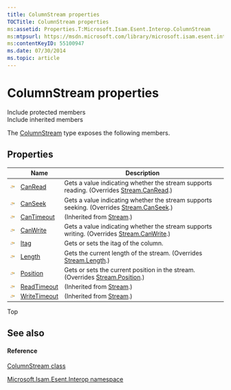 ```yaml
---
title: ColumnStream properties
TOCTitle: ColumnStream properties
ms:assetid: Properties.T:Microsoft.Isam.Esent.Interop.ColumnStream
ms:mtpsurl: https://msdn.microsoft.com/library/microsoft.isam.esent.interop.columnstream_properties(v=EXCHG.10)
ms:contentKeyID: 55100947
ms.date: 07/30/2014
ms.topic: article
---
```


# ColumnStream properties

Include protected members  
Include inherited members  

The [ColumnStream](dn334143\(v=exchg.10\).md) type exposes the following members.

## Properties

<table>
<thead>
<tr class="header">
<th> </th>
<th>Name</th>
<th>Description</th>
</tr>
</thead>
<tbody>
<tr class="odd">
<td><img src="../images/dn292128.pubproperty(exchg.10).gif" title="Public property" alt="Public property" /></td>
<td><a href="dn334201(v=exchg.10).md">CanRead</a></td>
<td>Gets a value indicating whether the stream supports reading. (Overrides <a href="https://docs.microsoft.com/dotnet/api/system.io.stream.canread?redirectedfrom=MSDN#System_IO_Stream_CanRead">Stream.CanRead</a>.)</td>
</tr>
<tr class="even">
<td><img src="../images/dn292128.pubproperty(exchg.10).gif" title="Public property" alt="Public property" /></td>
<td><a href="dn334153(v=exchg.10).md">CanSeek</a></td>
<td>Gets a value indicating whether the stream supports seeking. (Overrides <a href="https://docs.microsoft.com/dotnet/api/system.io.stream.canseek?redirectedfrom=MSDN#System_IO_Stream_CanSeek">Stream.CanSeek</a>.)</td>
</tr>
<tr class="odd">
<td><img src="../images/dn292128.pubproperty(exchg.10).gif" title="Public property" alt="Public property" /></td>
<td><a href="https://docs.microsoft.com/dotnet/api/system.io.stream.cantimeout?redirectedfrom=MSDN#System_IO_Stream_CanTimeout">CanTimeout</a></td>
<td>(Inherited from <a href="https://docs.microsoft.com/dotnet/api/system.io.stream?redirectedfrom=MSDN">Stream</a>.)</td>
</tr>
<tr class="even">
<td><img src="../images/dn292128.pubproperty(exchg.10).gif" title="Public property" alt="Public property" /></td>
<td><a href="dn334204(v=exchg.10).md">CanWrite</a></td>
<td>Gets a value indicating whether the stream supports writing. (Overrides <a href="https://docs.microsoft.com/dotnet/api/system.io.stream.canwrite?redirectedfrom=MSDN#System_IO_Stream_CanWrite">Stream.CanWrite</a>.)</td>
</tr>
<tr class="odd">
<td><img src="../images/dn292128.pubproperty(exchg.10).gif" title="Public property" alt="Public property" /></td>
<td><a href="dn334159(v=exchg.10).md">Itag</a></td>
<td>Gets or sets the itag of the column.</td>
</tr>
<tr class="even">
<td><img src="../images/dn292128.pubproperty(exchg.10).gif" title="Public property" alt="Public property" /></td>
<td><a href="dn334205(v=exchg.10).md">Length</a></td>
<td>Gets the current length of the stream. (Overrides <a href="https://docs.microsoft.com/dotnet/api/system.io.stream.length?redirectedfrom=MSDN#System_IO_Stream_Length">Stream.Length</a>.)</td>
</tr>
<tr class="odd">
<td><img src="../images/dn292128.pubproperty(exchg.10).gif" title="Public property" alt="Public property" /></td>
<td><a href="dn334161(v=exchg.10).md">Position</a></td>
<td>Gets or sets the current position in the stream. (Overrides <a href="https://docs.microsoft.com/dotnet/api/system.io.stream.position?redirectedfrom=MSDN#System_IO_Stream_Position">Stream.Position</a>.)</td>
</tr>
<tr class="even">
<td><img src="../images/dn292128.pubproperty(exchg.10).gif" title="Public property" alt="Public property" /></td>
<td><a href="https://docs.microsoft.com/dotnet/api/system.io.stream.readtimeout?redirectedfrom=MSDN#System_IO_Stream_ReadTimeout">ReadTimeout</a></td>
<td>(Inherited from <a href="https://docs.microsoft.com/dotnet/api/system.io.stream?redirectedfrom=MSDN">Stream</a>.)</td>
</tr>
<tr class="odd">
<td><img src="../images/dn292128.pubproperty(exchg.10).gif" title="Public property" alt="Public property" /></td>
<td><a href="https://docs.microsoft.com/dotnet/api/system.io.stream.writetimeout?redirectedfrom=MSDN#System_IO_Stream_WriteTimeout">WriteTimeout</a></td>
<td>(Inherited from <a href="https://docs.microsoft.com/dotnet/api/system.io.stream?redirectedfrom=MSDN">Stream</a>.)</td>
</tr>
</tbody>
</table>


Top

## See also

#### Reference

[ColumnStream class](dn334143\(v=exchg.10\).md)

[Microsoft.Isam.Esent.Interop namespace](hh596136\(v=exchg.10\).md)

